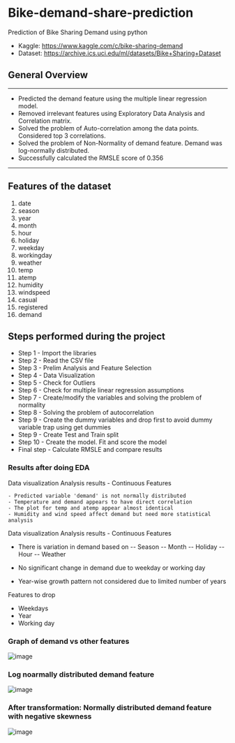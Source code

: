 # Bike-demand-share-prediction
Prediction of Bike Sharing Demand using python
- Kaggle: https://www.kaggle.com/c/bike-sharing-demand
- Dataset: https://archive.ics.uci.edu/ml/datasets/Bike+Sharing+Dataset

## General Overview
---------------------------------------------------------------------------------------------------
- Predicted the demand feature using the multiple linear regression model.
- Removed irrelevant features using Exploratory Data Analysis and Correlation matrix.
- Solved the problem of Auto-correlation among the data points. Considered top 3 correlations.
- Solved the problem of Non-Normality of demand feature. Demand was log-normally distributed.
- Successfully calculated the RMSLE score of 0.356
----------------------------------------------------------------------------------------------------

## Features of the dataset
1. date
2. season
3. year
4. month
5. hour
6. holiday
7. weekday
8. workingday
9. weather
10. temp
11. atemp
12. humidity
13. windspeed
14. casual
15. registered
16. demand

## Steps performed during the project
- Step 1 - Import the libraries
- Step 2 - Read the CSV file
- Step 3 - Prelim Analysis and Feature Selection
- Step 4 - Data Visualization
- Step 5 - Check for Outliers
- Step 6 - Check for multiple linear regression assumptions
- Step 7 - Create/modify the variables and solving the problem of normality
- Step 8 - Solving the problem of autocorrelation
- Step 9 - Create the dummy variables and drop first to avoid dummy variable trap using get dummies
- Step 9 - Create Test and Train split
- Step 10 - Create the model. Fit and score the model
- Final step - Calculate RMSLE and compare results

### Results after doing EDA
Data visualization Analysis results - Continuous Features

	- Predicted variable 'demand' is not normally distributed
	- Temperature and demand appears to have direct correlation
	- The plot for temp and atemp appear almost identical
	- Humidity and wind speed affect demand but need more statistical analysis

Data visualization Analysis results - Continuous Features
- There is variation in demand based on
		-- Season
		-- Month
		-- Holiday
		-- Hour
		-- Weather

- No significant change in demand due to weekday or working day
- Year-wise growth pattern not considered due to limited number of years

Features to drop
- Weekdays
- Year
- Working day



### Graph of demand vs other features
![image](https://user-images.githubusercontent.com/63557791/126624967-551099c6-8a66-415e-82d1-847defd6dca6.png)

### Log noarmally distributed demand feature
![image](https://user-images.githubusercontent.com/63557791/126625621-fc19af31-79e5-40cf-bac0-7e70e079635e.png)

### After transformation: Normally distributed demand feature with negative skewness
![image](https://user-images.githubusercontent.com/63557791/126625800-4016f3ad-5b4f-4ce1-a4a6-21030c846627.png)
